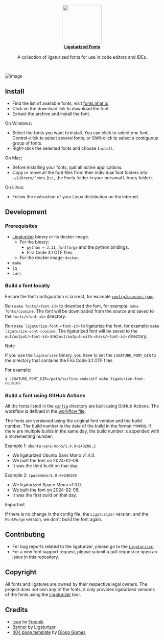 <p align="center">
    <img src="https://fonts.nhat.io/icon.png" width="128"/><br/>
    <a href="https://fonts.nhat.io"><b>Ligaturized Fonts</b></a><br/><br/>
    A collection of ligaturized fonts for use in code editors and IDEs.
</p>
<br/>

![image](https://github.com/nhatthm/ligaturizer/assets/1154587/c635112d-947f-4f4a-95b4-7abf559c4f96)

## Install

- Find the list of available fonts, visit [fonts.nhat.io](https://fonts.nhat.io)
- Click on the download link to download the font.
- Extract the archive and install the font.

On Windows:
- Select the fonts you want to install. You can click to select one font, Control-click to select several fonts, or Shift-click to select a contiguous group of fonts.
- Right-click the selected fonts and choose `Install`.

On Mac:
- Before installing your fonts, quit all active applications.
- Copy or move all the font files from their individual font folders into `~/Library/Fonts` (i.e., the Fonts folder in your personal Library folder).

On Linux:
- Follow the instruction of your Linux distribution on the internet.

## Development

### Prerequisites

- [Ligaturizer](https://github.com/nhatthm/ligaturizer) binary or its docker image.
    - For the binary:
        - `python = 3.11`, `fontforge` and the python bindings.
        - Fira Code 3.1 OTF files.
    - For the docker image: `docker`.
- `make`
- `jq`
- `curl`

### Build a font locally

Ensure the font configuration is correct, for example [`config/cousine.json`](./config/cousine.json).

Run `make fonts/<font-id>` to download the font, for example: `make fonts/cousine`. The font will be downloaded from the source and saved to the `fonts/<font-id>` directory.

Run `make ligaturize-font-<font-id>` to ligaturize the font, for example: `make ligaturize-cont-cousine`. The ligaturized font will be saved to the `out/output/<font-id>` and `out/output-with-chars/<font-id>` directory.

> [!NOTE]
>
> If you use the `ligaturizer` binary, you have to set the `LIGATURE_FONT_DIR` to the directory that contains the Fira Code 3.1 OTF files.
>
> For example:
> ```shell
> $ LIGATURE_FONT_DIR=/path/to/fira-code/otf make ligaturize-font-cousine
> ```

### Build a font using GitHub Actions

All the fonts listed in the [`config`](./config) directory are built using GitHub Actions. The workflow is defined in the [workflow file](./.github/workflows/build-fonts.yaml).

The fonts are versioned using the original font version and the build number. The build number is the date of the build in the format `YYMMDD`. If there are multiple builds in the same day, the build number is appended with a incrementing number.

Example 1: `ubuntu-sans-mono/1.4.0+240208.2`
- We ligaturized Ubuntu Sans Mono v1.4.0.
- We built the font on 2024-02-08.
- It was the third build on that day.

Example 2: `spacemono/1.0.0+240208`
- We ligaturized Space Mono v1.0.0.
- We built the font on 2024-02-08.
- It was the first build on that day.

> [!IMPORTANT]
> If there is no change in the config file, the `Ligaturizer` version, and the `FontForge` version, we don't build the font again.

## Contributing

- For bug reports related to the ligaturizer, please go to the [`Ligaturizer`](https://github.com/nhatthm/ligaturizer/issues).
- For a new font support request, please submit a pull request or open an issue in this repository.

## Copyright

All fonts and ligatures are owned by their respective legal owners. The project does not own any of the fonts, it only provides ligaturized versions of the fonts using the [Ligaturizer](https://github.com/nhatthm/ligaturizer) tool.

## Credits

- [Icon](./templates/icon.png) by [Freepik](https://www.flaticon.com/free-icon/fonts_266105)
- [Banner](https://github.com/nhatthm/ligaturizer/assets/1154587/c635112d-947f-4f4a-95b4-7abf559c4f96) by [Ligaturizer](https://github.com/ToxicFrog/Ligaturizer)
- [404 page template](https://codepen.io/diogo_ml_gomes/pen/PyWdLb) by [Diogo Gomes](https://codepen.io/diogo_ml_gomes)
